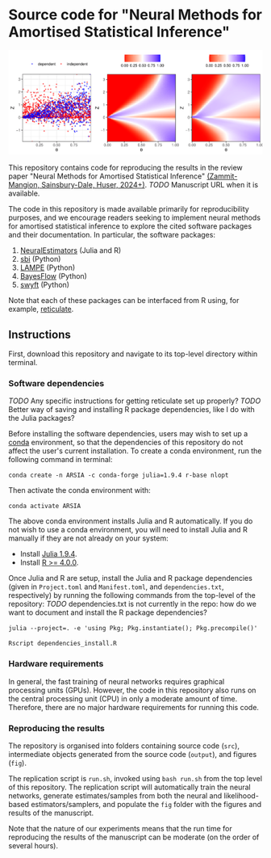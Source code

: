 # Source code for "Neural Methods for Amortised Statistical Inference"

![Figure 2: Illustration of amortised likelihood-to-evidence ratio estimation](/fig/Bayes_classifier.png?raw=true)

This repository contains code for reproducing the results in the review paper "Neural Methods for Amortised Statistical Inference" [(Zammit-Mangion, Sainsbury-Dale, Huser, 2024+)](). *TODO* Manuscript URL when it is available. 

The code in this repository is made available primarily for reproducibility purposes, and we encourage readers seeking to implement neural methods for amortised statistical inference to explore the cited software packages and their documentation. In particular, the software packages:
1. [NeuralEstimators](https://github.com/msainsburydale/NeuralEstimators.jl) (Julia and R)
1. [sbi](https://github.com/sbi-dev/sbi) (Python)
1. [LAMPE](https://github.com/probabilists/lampe) (Python)
1. [BayesFlow](https://github.com/stefanradev93/BayesFlow) (Python)
1. [swyft](https://github.com/undark-lab/swyft) (Python)

Note that each of these packages can be interfaced from R using, for example, [reticulate](https://rstudio.github.io/reticulate/). 


## Instructions

First, download this repository and navigate to its top-level directory within terminal.

### Software dependencies

*TODO* Any specific instructions for getting reticulate set up properly? 
*TODO* Better way of saving and installing R package dependencies, like I do with the Julia packages? 

Before installing the software dependencies, users may wish to set up a [conda](https://docs.conda.io/projects/conda/en/latest/user-guide/install/linux.html) environment, so that the dependencies of this repository do not affect the user's current installation. To create a conda environment, run the following command in terminal:

```
conda create -n ARSIA -c conda-forge julia=1.9.4 r-base nlopt
```

Then activate the conda environment with:

```
conda activate ARSIA
```

The above conda environment installs Julia and R automatically. If you do not wish to use a conda environment, you will need to install Julia and R manually if they are not already on your system:  

- Install [Julia 1.9.4](https://julialang.org/downloads/).
- Install [R >= 4.0.0](https://www.r-project.org/).



Once Julia and R are setup, install the Julia and R package dependencies (given in `Project.toml` and `Manifest.toml`, and `dependencies.txt`, respectively) by running the following commands from the top-level of the repository: *TODO* dependencies.txt is not currently in the repo: how do we want to document and install the R package dependencies? 

```
julia --project=. -e 'using Pkg; Pkg.instantiate(); Pkg.precompile()'
```
```
Rscript dependencies_install.R
```

### Hardware requirements

In general, the fast training of neural networks requires graphical processing units (GPUs). However, the code in this repository also runs on the central processing unit (CPU) in only a moderate amount of time. Therefore, there are no major hardware requirements for running this code. 

### Reproducing the results

The repository is organised into folders containing source code (`src`), intermediate objects generated from the source code (`output`), and figures (`fig`).

The replication script is `run.sh`, invoked using `bash run.sh` from the top level of this repository. The replication script will automatically train the neural networks, generate estimates/samples from both the neural and likelihood-based estimators/samplers, and populate the `fig` folder with the figures and results of the manuscript.

Note that the nature of our experiments means that the run time for reproducing the results of the manuscript can be moderate (on the order of several hours). 
